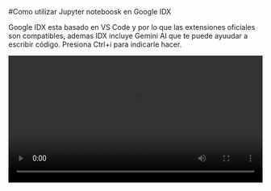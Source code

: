 #Como utilizar Jupyter noteboosk en Google IDX

Google IDX esta basado en VS Code y por lo que las extensiones oficiales son compatibles, ademas IDX incluye Gemini AI que te puede ayuudar a escribir código. Presiona Ctrl+i para indicarle hacer.

<video width="100%" controls>
  <source src="media/videos/jupyter-notebook-google-idx.mp4" type="video/mp4">
  Your browser does not support the video tag.
</video>